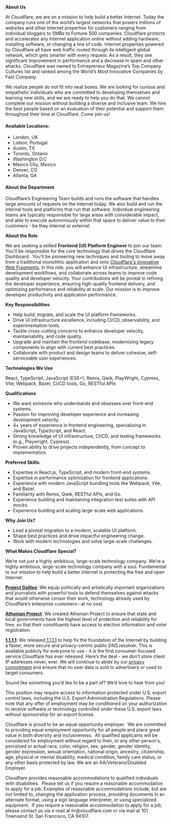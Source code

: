 <div class="content-intro">
	<div><strong>About Us</strong></div>
	<div>
		<p>At Cloudflare, we are on a mission to help build a better Internet. Today the company runs one of the world’s largest networks that powers millions of websites and other Internet properties for customers ranging from individual bloggers to SMBs to Fortune 500 companies. Cloudflare protects and accelerates any Internet application online without adding hardware, installing software, or changing a line of code. Internet properties powered by Cloudflare all have web traffic routed through its intelligent global network, which gets smarter with every request. As a result, they see significant improvement in performance and a decrease in spam and other attacks. Cloudflare was named to Entrepreneur Magazine’s Top Company Cultures list and ranked among the World’s Most Innovative Companies by Fast Company.&nbsp;</p>
		<p><span style="font-weight: 400;">We realize people do not fit into neat boxes. We are looking for curious and empathetic individuals who are committed to developing themselves and learning new skills, and we are ready to help you do that. We cannot complete our mission without building a diverse and inclusive team. We hire the best people based on an evaluation of their potential and support them throughout their time at Cloudflare. Come join us!&nbsp;</span></p>
	</div>
</div>
<h4><strong>Available Locations:&nbsp;</strong></h4>
<ul>
	<li>London, UK</li>
	<li>Lisbon, Portugal&nbsp;</li>
	<li>Austin, TX&nbsp;</li>
	<li>Toronto, Ontario&nbsp;</li>
	<li>Washington D.C&nbsp;</li>
	<li>Mexico City, Mexico</li>
	<li>Denver, CO</li>
	<li>Atlanta, GA&nbsp;</li>
</ul>
<h4><strong>About the Department</strong></h4>
<p>Cloudflare’s Engineering Team builds and runs the software that handles large amounts of requests on the Internet today. We also build and run the internal tools and platforms that run that software. Individual engineering teams are typically responsible for large areas with considerable impact, and able to execute autonomously within that space to deliver value to their customers - be they internal or external.&nbsp;</p>
<p><strong>About the Role</strong></p>
<p>We are seeking a skilled <strong>Frontend (UI) Platform Engineer</strong> to join our team. You'll be responsible for the core technology that drives the Cloudflare Dashboard.&nbsp; You'll be pioneering new techniques and tooling to move away from a traditional monolithic application and onto <a href="https://blog.cloudflare.com/fragment-piercing/">Cloudflare's innovative Web Fragments</a>. In this role, you will enhance UI infrastructure, streamline development workflows, and collaborate across teams to improve code quality and developer velocity. Your contributions will be pivotal in refining the developer experience, ensuring high-quality frontend delivery, and optimizing performance and reliability at scale. Our mission is to improve developer productivity and application performance.</p>
<p><strong>Key Responsibilities</strong></p>
<ul>
	<li>Help build, migrate, and scale the UI platform frameworks.</li>
	<li>Drive UI infrastructure excellence, including CI/CD, observability, and experimentation tools.</li>
	<li>Tackle cross-cutting concerns to enhance developer velocity, maintainability, and code quality.</li>
	<li>Upgrade and maintain the frontend codebase, modernizing legacy components to align with current best practices.</li>
	<li>Collaborate with product and design teams to deliver cohesive, self-serviceable user experiences.</li>
</ul>
<p><strong>Technologies We Use</strong></p>
<p>React, TypeScript, JavaScript (ES6+), Remix, Qwik, PlayWright, Cypress, Vite, Webpack, Bazel, CI/CD tools, Go, RESTful APIs</p>
<p><strong>Qualifications</strong></p>
<ul>
	<li>We want someone who understands and obsesses over front-end systems.</li>
	<li>Passion for improving developer experience and increasing development velocity.</li>
	<li>4+ years of experience in frontend engineering, specializing in JavaScript, TypeScript, and React.</li>
	<li>Strong knowledge of UI infrastructure, CI/CD, and testing frameworks (e.g., Playwright, Cypress).</li>
	<li>Proven ability to drive projects independently, from concept to implementation.</li>
</ul>
<p><strong>Preferred Skills:</strong></p>
<ul>
	<li>Expertise in React.js, TypeScript, and modern front-end systems.</li>
	<li>Expertise in performance optimization for frontend applications.</li>
	<li>Experience with modern JavaScript bundling tools like Webpack, Vite, and Bazel.</li>
	<li>Familiarity with Remix, Qwik, RESTful APIs, and Go.</li>
	<li>Experience building and maintaining integration test suites with API mocks.</li>
	<li>Experience building and scaling large-scale web applications.</li>
</ul>
<p><strong>Why Join Us?</strong></p>
<ul>
	<li>Lead a pivotal migration to a modern, scalable UI platform.</li>
	<li>Shape best practices and drive impactful engineering change.</li>
	<li>Work with modern technologies and solve large-scale challenges.</li>
</ul>
<div class="content-conclusion">
	<p><strong>What Makes Cloudflare Special?</strong></p>
	<p><span style="font-weight: 400;">We’re not just a highly ambitious, large-scale technology company. We’re a highly ambitious, large-scale technology company with a soul. Fundamental to our mission to help build a better Internet is protecting the free and open Internet.</span></p>
	<p><a href="https://blog.cloudflare.com/protecting-free-expression-online/"><strong>Project Galileo</strong></a><span style="font-weight: 400;">: We equip politically and artistically important organizations and journalists with powerful tools to defend themselves against attacks that would otherwise censor their work, technology already used by Cloudflare’s enterprise customers--at no cost.</span></p>
	<p><strong><a href="https://www.cloudflare.com/athenian/">Athenian Project</a></strong><span style="font-weight: 400;">: We created Athenian Project to ensure that state and local governments have the highest level of protection and reliability for free, so that their constituents have access to election information and voter registration.</span></p>
	<p><a href="https://1.1.1.1/"><strong>1.1.1.1</strong></a><span style="font-weight: 400;">: We released</span><a href="https://1.1.1.1/"> <span style="font-weight: 400;">1.1.1.1</span></a><span style="font-weight: 400;"> to help fix the foundation of the Internet by building a faster, more secure and privacy-centric public DNS resolver. This is available publicly for everyone to use - it is the first consumer-focused service Cloudflare has ever released. Here’s the deal - we don’t store client IP addresses never, ever. We will continue to abide by our</span><a href="https://developers.cloudflare.com/1.1.1.1/privacy/public-dns-resolver"> privacy commitment</a><span style="font-weight: 400;"> and ensure that no user data is sold to advertisers or used to target consumers.</span></p>
	<p><span style="font-weight: 400;">Sound like something you’d like to be a part of? We’d love to hear from you!</span></p>
	<p><span style="font-weight: 400;">This position may require access to information protected under U.S. export control laws, including the U.S. Export Administration Regulations. Please note that any offer of employment may be conditioned on your authorization to receive software or technology controlled under these U.S. export laws without sponsorship for an export license.</span></p>
	<p><span style="font-weight: 400;">Cloudflare is proud to be an equal opportunity employer. &nbsp;We are committed to providing equal employment opportunity for all people and place great value in both diversity and inclusiveness. &nbsp;All qualified applicants will be considered for employment without regard to their, or any other person's, perceived or actual</span> <span style="font-weight: 400;">race, color, religion, sex, gender, gender identity, gender expression, sexual orientation, national origin, ancestry, citizenship, age, physical or mental disability, medical condition, family care status, or any other basis protected by law. </span><span style="font-weight: 400;">We are an AA/Veterans/Disabled Employer.</span></p>
	<p><span style="font-weight: 400;">Cloudflare provides reasonable accommodations to qualified individuals with disabilities. &nbsp;Please tell us if you require a reasonable accommodation to apply for a job. Examples of reasonable accommodations include, but are not limited to, changing the application process, providing documents in an alternate format, using a sign language interpreter, or using specialized equipment. &nbsp;If you require a reasonable accommodation to apply for a job, please contact us via e-mail at </span><span style="font-weight: 400;">hr@cloudflare.com</span><span style="font-weight: 400;"> or via mail at 101 Townsend St. San Francisco, CA 94107.</span></p>
</div>